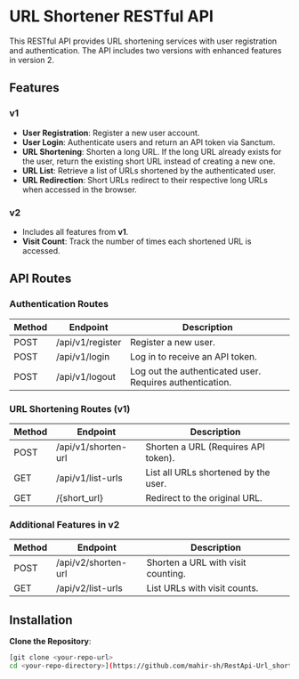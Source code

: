 # URL Shortener RESTful API

This RESTful API provides URL shortening services with user registration and authentication. The API includes two versions with enhanced features in version 2.

## Features

### v1
- **User Registration**: Register a new user account.
- **User Login**: Authenticate users and return an API token via Sanctum.
- **URL Shortening**: Shorten a long URL. If the long URL already exists for the user, return the existing short URL instead of creating a new one.
- **URL List**: Retrieve a list of URLs shortened by the authenticated user.
- **URL Redirection**: Short URLs redirect to their respective long URLs when accessed in the browser.

### v2
- Includes all features from **v1**.
- **Visit Count**: Track the number of times each shortened URL is accessed.


## API Routes

### Authentication Routes
| Method | Endpoint               | Description                                 |
| ------ | ----------------------- | ------------------------------------------- |
| POST   | /api/v1/register        | Register a new user.                        |
| POST   | /api/v1/login           | Log in to receive an API token.             |
| POST   | /api/v1/logout          | Log out the authenticated user. Requires authentication. |

### URL Shortening Routes (v1)
| Method | Endpoint               | Description                                 |
| ------ | ----------------------- | ------------------------------------------- |
| POST   | /api/v1/shorten-url     | Shorten a URL (Requires API token).         |
| GET    | /api/v1/list-urls       | List all URLs shortened by the user.        |
| GET    | /{short_url}            | Redirect to the original URL.               |

### Additional Features in v2
| Method | Endpoint               | Description                                 |
| ------ | ----------------------- | ------------------------------------------- |
| POST   | /api/v2/shorten-url     | Shorten a URL with visit counting.          |
| GET    | /api/v2/list-urls       | List URLs with visit counts.                |





## Installation

**Clone the Repository**:
   ```bash
   [git clone <your-repo-url>
   cd <your-repo-directory>](https://github.com/mahir-sh/RestApi-Url_shortner.git)


